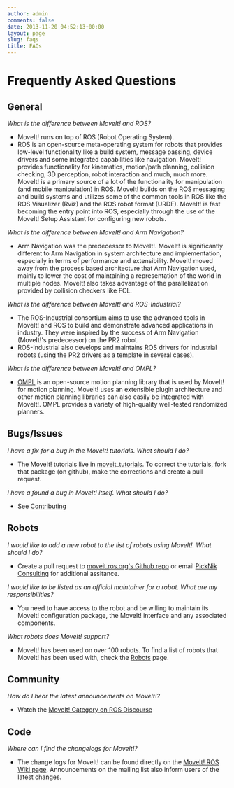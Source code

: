 ```yaml
---
author: admin
comments: false
date: 2013-11-20 04:52:13+00:00
layout: page
slug: faqs
title: FAQs
---
```


# Frequently Asked Questions

## General

_What is the difference between MoveIt! and ROS?_

  * MoveIt! runs on top of ROS (Robot Operating System).
  * ROS is an open-source meta-operating system for robots that provides low-level functionality like a build system, message passing, device drivers and some integrated capabilities like navigation. MoveIt! provides functionality for kinematics, motion/path planning, collision checking, 3D perception, robot interaction and much, much more. MoveIt! is a primary source of a lot of the functionality for manipulation (and mobile manipulation) in ROS. MoveIt! builds on the ROS messaging and build systems and utilizes some of the common tools in ROS like the ROS Visualizer (Rviz) and the ROS robot format (URDF). MoveIt! is fast becoming the entry point into ROS, especially through the use of the MoveIt! Setup Assistant for configuring new robots.

_What is the difference between MoveIt! and Arm Navigation?_

  * Arm Navigation was the predecessor to MoveIt!. MoveIt! is significantly different to Arm Navigation in system architecture and implementation, especially in terms of performance and extensibility. MoveIt! moved away from the process based architecture that Arm Navigation used, mainly to lower the cost of maintaining a representation of the world in multiple nodes. MoveIt! also takes advantage of the parallelization provided by collision checkers like FCL.

_What is the difference between MoveIt! and ROS-Industrial?_

  * The ROS-Industrial consortium aims to use the advanced tools in MoveIt! and ROS to build and demonstrate advanced applications in industry. They were inspired by the success of Arm Navigation (MoveIt!'s predecessor) on the PR2 robot.
  * ROS-Industrial also develops and maintains ROS drivers for industrial robots (using the PR2 drivers as a template in several cases).

_What is the difference between MoveIt! and OMPL?_

  * [OMPL](http://ompl.kavrakilab.org) is an open-source motion planning library that is used by MoveIt! for motion planning. MoveIt! uses an extensible plugin architecture and other motion planning libraries can also easily be integrated with MoveIt!. OMPL provides a variety of high-quality well-tested randomized planners.

## Bugs/Issues

_I have a fix for a bug in the MoveIt! tutorials. What should I do?_

  * The MoveIt! tutorials live in [moveit_tutorials](https://github.com/ros-planning/moveit_tutorials). To correct the tutorials, fork that package (on github), make the corrections and create a pull request.


_I have a found a bug in MoveIt! itself. What should I do?_


  * See [Contributing](http://moveit.ros.org/documentation/contributing/)


## Robots

_I would like to add a new robot to the list of robots using MoveIt!. What should I do?_

  * Create a pull request to [moveit.ros.org's Github repo](https://github.com/ros-planning/moveit.ros.org) or email [PickNik Consulting](http://picknik.ai/connect) for additional assitance.

_I would like to be listed as an official maintainer for a robot. What are my responsibilities?_

  * You need to have access to the robot and be willing to maintain its MoveIt! configuration package, the MoveIt! interface and any associated components.

_What robots does MoveIt! support?_

  * MoveIt! has been used on over 100 robots. To find a list of robots that MoveIt! has been used with, check the [Robots](/robots/) page.

## Community

_How do I hear the latest announcements on MoveIt!?_

  * Watch the <a href="https://discourse.ros.org/c/moveit">MoveIt! Category on ROS Discourse</a>

## Code

_Where can I find the changelogs for MoveIt!?_

  * The change logs for MoveIt! can be found directly on the [MoveIt! ROS Wiki page](http://wiki.ros.org/moveit). Announcements on the mailing list also inform users of the latest changes.
